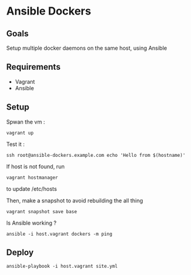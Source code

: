 # Ansible Dockers

## Goals

Setup multiple docker daemons on the same host, using Ansible

## Requirements

- Vagrant
- Ansible

## Setup

Spwan the vm :

    vagrant up

Test it :

    ssh root@ansible-dockers.example.com echo 'Hello from $(hostname)'

If host is not found, run

    vagrant hostmanager

to update /etc/hosts

Then, make a snapshot to avoid rebuilding the all thing

    vagrant snapshot save base

Is Ansible working ?

    ansible -i host.vagrant dockers -m ping

## Deploy

    ansible-playbook -i host.vagrant site.yml